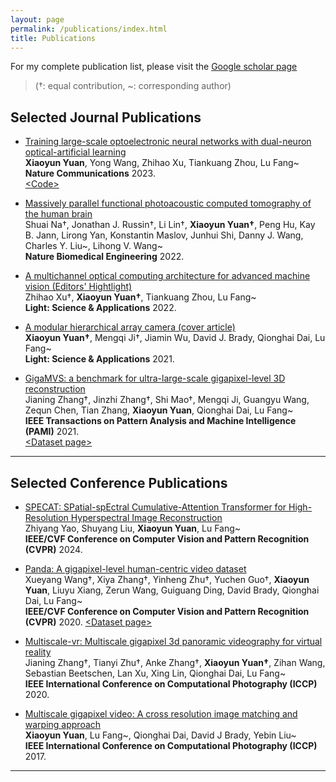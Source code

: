 ```yaml
---
layout: page
permalink: /publications/index.html
title: Publications
---
```


For my complete publication list, please visit the [Google scholar page](https://scholar.google.com/citations?user=MrEV0uwAAAAJ&hl=en)

> (†: equal contribution, ~: corresponding author)

## Selected Journal Publications

- [Training large-scale optoelectronic neural networks with dual-neuron optical-artificial learning](https://www.nature.com/articles/s41467-023-42984-y)<br>**Xiaoyun Yuan**, Yong Wang, Zhihao Xu, Tiankuang Zhou, Lu Fang~<br> **Nature Communications** 2023.<br>[\<Code\>](https://github.com/yuanxy92/DANTE)
   
- [Massively parallel functional photoacoustic computed tomography of the human brain](https://www.nature.com/articles/s41551-021-00735-8)<br>Shuai Na†, Jonathan J. Russin†, Li Lin†, **Xiaoyun Yuan†**, Peng Hu, Kay B. Jann, Lirong Yan, Konstantin Maslov, Junhui Shi, Danny J. Wang, Charles Y. Liu~, Lihong V. Wang~<br> **Nature Biomedical Engineering** 2022.
   
- [A multichannel optical computing architecture for advanced machine vision (Editors' Hightlight)](https://www.nature.com/articles/s41377-022-00945-y)<br>Zhihao Xu†, **Xiaoyun Yuan†**, Tiankuang Zhou, Lu Fang~<br> **Light: Science & Applications** 2022.
   
- [A modular hierarchical array camera (cover article)](https://www.nature.com/articles/s41377-021-00485-x)<br>**Xiaoyun Yuan†**, Mengqi Ji†, Jiamin Wu, David J. Brady, Qionghai Dai, Lu Fang~<br> **Light: Science & Applications** 2021.

- [GigaMVS: a benchmark for ultra-large-scale gigapixel-level 3D reconstruction](https://ieeexplore.ieee.org/abstract/document/9547729)<br>Jianing Zhang†, Jinzhi Zhang†, Shi Mao†, Mengqi Ji, Guangyu Wang, Zequn Chen, Tian Zhang, **Xiaoyun Yuan**, Qionghai Dai, Lu Fang~<br> **IEEE Transactions on Pattern Analysis and Machine Intelligence (PAMI)** 2021.<br>[\<Dataset page\>](https://gigavision.cn/data/news?nav=GigaMVS%20RAWDATA&type=nav&t=1731982252980)

---

## Selected Conference Publications

- [SPECAT: SPatial-spEctral Cumulative-Attention Transformer for High-Resolution Hyperspectral Image Reconstruction](https://openaccess.thecvf.com/content/CVPR2024/html/Yao_SPECAT_SPatial-spEctral_Cumulative-Attention_Transformer_for_High-Resolution_Hyperspectral_Image_Reconstruction_CVPR_2024_paper.html)<br>Zhiyang Yao, Shuyang Liu, **Xiaoyun Yuan**, Lu Fang~
<br> **IEEE/CVF Conference on Computer Vision and Pattern Recognition (CVPR)** 2024.

- [Panda: A gigapixel-level human-centric video dataset](https://openaccess.thecvf.com/content_CVPR_2020/html/Wang_PANDA_A_Gigapixel-Level_Human-Centric_Video_Dataset_CVPR_2020_paper.html)<br>Xueyang Wang†, Xiya Zhang†, Yinheng Zhu†, Yuchen Guo†, **Xiaoyun Yuan**, Liuyu Xiang, Zerun Wang, Guiguang Ding, David Brady, Qionghai Dai, Lu Fang~
<br> **IEEE/CVF Conference on Computer Vision and Pattern Recognition (CVPR)** 2020.
[\<Dataset page\>](https://gigavision.cn/data/news?nav=DataSet%20Panda&type=nav&t=1731982080864)

- [Multiscale-vr: Multiscale gigapixel 3d panoramic videography for virtual reality](https://ieeexplore.ieee.org/abstract/document/9105244)<br>Jianing Zhang†, Tianyi Zhu†, Anke Zhang†, **Xiaoyun Yuan†**, Zihan Wang, Sebastian Beetschen, Lan Xu, Xing Lin, Qionghai Dai, Lu Fang~
<br> **IEEE International Conference on Computational Photography (ICCP)** 2020.

- [Multiscale gigapixel video: A cross resolution image matching and warping approach](https://ieeexplore.ieee.org/abstract/document/7951481)<br>**Xiaoyun Yuan**, Lu Fang~, Qionghai Dai, David J Brady, Yebin Liu~
<br> **IEEE International Conference on Computational Photography (ICCP)** 2017.

---

<!-- ## Ongoing Project

- Intelligent Communication Systems for Internet of Everything (Supervised by [Prof. Özgür Akan](https://www.eng.cam.ac.uk/profiles/oba21))

To match the ubiquitous connectivity and heterogeneous networking characteristics of the universe, IoE also integrates new IoXs into its framework. **Internet of Nano Things (IoNT)**, for example, is poised to increase the resolution of cyber-physical interfaces and bring connectivity into uncharted territories, e.g., inside the human body, with the networks of smart biological agents. **Internet of People and Senses (IoPS)**, as another example, refers to the conceptual transfer of information and even skills between humans besides the nonverbal communication of senses, e.g., olfaction and gustation. We aim to design and implement new intelligent communication techniques for the **Internet of Everything**.

<br>

--- -->

<!-- ## Degree Thesis

- [Hybrid Detection Mechanism for Spoofing Attacks in Bluetooth Low Energy Networks](https://caihanlin.com/mypaper/thesis/UG-thesis.pdf)<br>**Hanlin Cai** (Advisor: Zhezhuang Xu). **Best Bachelor Thesis Award** (Top 1/300).<br>Proposal paper has been accepted by AAAI 2024<br>Expect to submit a long paper to KDD 2024.

- [Industrial Inspection System based on Intelligent IoT and Bionic Quadruped Robot](https://caihanlin.com/mypaper/thesis/IP-report.pdf)<br>**Hanlin Cai** (Advisor: Zhezhuang Xu, Yuxiong Xia). Junior-year Intern Program.<br>Industrial Placement at China Huading Tech and IIoT Lab<br>

  <br>

---

## Early Project

- [Proposal: Securing Billion Bluetooth Devices leveraging Learning-based Techniques](https://ojs.aaai.org/index.php/AAAI/article/view/30544)<br>*Final year project (FYP).*<br>**Hanlin Cai** (Advisors: Zhezhuang Xu, Tozammel Hossain)<br>The 38th Annual AAAI Conference on Artificial Intelligence (AAAI 2024), Undergraduate Consortium.<br>Vancouver, Canada. February, 2024.

- Optimizing Traffic Sign Detection System Using Deep Residual Neural Networks Combined with Analytic Hierarchy Process Model<br>*Junior-year course design.*<br>**Hanlin Cai**, Zheng Li, Jiaqi Hu, Wei Hong Lim, Sew Sun Tiang, Mastaneh Mokayef, Chin Hong Wong<br>The 28th International Conference on Artificial Life and Robotics.<br>Beppu, Japan. February, 2023.<br>Recommended for expanding publication in the Journal of Advances in Artificial Life Robotics (EI Compendex).

- An IoT Garbage Monitoring System for Effective Garbage Management<br>*First-year course design.*<br>**Hanlin Cai**, Jiaqi Hu, Zheng Li, Wei Hong Lim, Mastaneh Mokayef, Chin Hong Wong<br>The 4th International Conference on Computer Engineering, Network and Intelligent Multimedia<br>Surabaya, Indonesia. November, 2022 (EI Compendex).<br>

  <br> -->
